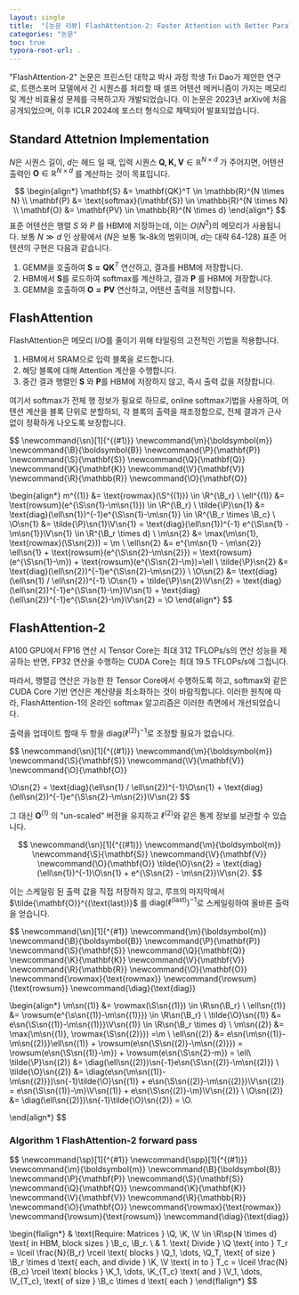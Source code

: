 ```yaml
---
layout: single
title:  "[논문 리뷰] FlashAttention-2: Faster Attention with Better Parallelism and Work Partitioning"
categories: "논문"
toc: true
typora-root-url: .
---
```


"FlashAttention-2" 논문은 프린스턴 대학교 박사 과정 학생 Tri Dao가 제안한 연구로, 트랜스포머 모델에서 긴 시퀀스를 처리할 때 셀프 어텐션 메커니즘이 가지는 메모리 및 계산 비효율성 문제를 극복하고자 개발되었습니다. 이 논문은 2023년 arXiv에 처음 공개되었으며, 이후 ICLR 2024에 포스터 형식으로 채택되어 발표되었습니다. 

## Standard Attetnion Implementation

$N$은 시퀀스 길이, $d$는 헤드 일 때, 입력 시퀀스 $\mathbf{Q, K, V}\in \mathbb{R}^{N \times d }$ 가 주어지면, 어텐션 출력인 $\mathbf{O} \in \mathbb{R}^{N \times d}$ 를 계산하는 것이 목표입니다. 

$$
\begin{align*}
\mathbf{S} &= \mathbf{QK}^T \in \mathbb{R}^{N \times N} \\
\mathbf{P} &= \text{softmax}(\mathbf{S}) \in \mathbb{R}^{N \times N} \\
\mathbf{O} &= \mathbf{PV} \in \mathbb{R}^{N \times d}
\end{align*}
$$
표준 어텐션은 행렬 $S$ 와 $P$ 를 HBM에 저장하는데, 이는 $O(N^2)$의 메모리가 사용됩니다. 보통 $N \gg d$ 인 상황에서 ($N$은 보통 1k-8k의 범위이며, $d$는 대략 64-128) 표준 어텐션의 구현은 다음과 같습니다. 

1. GEMM을 호출하여 $\mathbf{S = QK}^T$ 연산하고, 결과를 HBM에 저장합니다. 
2. HBM에서 $\mathbf{S}$를 로드하여 softmax를 계산하고, 결과 $\mathbf{P}$ 를 HBM에 저장합니다. 
3. GEMM을 호출하여 $\mathbf{O = PV}$ 연산하고, 어텐션 출력을 저장합니다.

## FlashAttention 

FlashAttention은 메모리 I/O를 줄이기 위해 타일링의 고전적인 기법을 적용합니다. 

1. HBM에서 SRAM으로 입력 블록을 로드합니다. 
2. 해당 블록에 대해 Attention 계산을 수행합니다.
3. 중간 결과 행렬인 $\mathbf{S}$ 와 $\mathbf{P}$를 HBM에 저장하지 않고, 즉시 출력 값을 저장합니다. 

여기서 softmax가 전체 행 정보가 필요로 하므로, online softmax기법을 사용하여, 어텐션 계산을 블록 단위로 분할하되, 각 블록의 출력을 재조정함으로, 전체 결과가 근사 없이 정확하게 나오도록 보장합니다. 

$$
\newcommand{\sn}[1]{^{(#1)}}
\newcommand{\m}{\boldsymbol{m}} 
\newcommand{\B}{\boldsymbol{B}} 
\newcommand{\P}{\mathbf{P}} 
\newcommand{\S}{\mathbf{S}} 
\newcommand{\Q}{\mathbf{Q}} 
\newcommand{\K}{\mathbf{K}} 
\newcommand{\V}{\mathbf{V}} 
\newcommand{\R}{\mathbb{R}}
\newcommand{\O}{\mathbf{O}} 

\begin{align*}
m^{(1)} &= \text{rowmax}(\S^{(1)}) \in \R^{\B_r} \\
\ell^{(1)} &= \text{rowsum}(e^{\S\sn{1}-\m\sn{1}}) \in \R^{\B_r} \\
\tilde{\P}\sn{1} &= \text{diag}(\ell\sn{1})^{-1}e^{\S\sn{1}-\m\sn{1}} \in \R^{\B_r \times \B_c} \\\
\O\sn{1} &= \tilde{\P}\sn{1}\V\sn{1} = \text{diag}(\ell\sn{1})^{-1} e^{\S\sn{1} - \m\sn{1}}\V\sn{1} \in \R^{\B_r \times d} \\
\m\sn{2} &= \max(\m\sn{1}, \text{rowmax}(\S\sn{2})) = \m \\
\ell\sn{2} &= e^{\m\sn{1} - \m\sn{2}} \ell\sn{1} + \text{rowsum}(e^{\S\sn{2}-\m\sn{2}}) = \text{rowsum}(e^{\S\sn{1}-\m}) + \text{rowsum}(e^{\S\sn{2}-\m})=\ell \\
\tilde{\P}\sn{2} &= \text{diag}(\ell\sn{2})^{-1}e^{\S\sn{2}-\m\sn{2}} \\ 
\O\sn{2} &= \text{diag}(\ell\sn{1} / \ell\sn{2})^{-1} \O\sn{1} + \tilde{\P}\sn{2}\V\sn{2} = \text{diag}(\ell\sn{2})^{-1}e^{\S\sn{1}-\m}\V\sn{1} + \text{diag}(\ell\sn{2})^{-1}e^{\S\sn{2}-\m}\V\sn{2} = \O
\end{align*}
$$

## FlashAttention-2

A100 GPU에서 FP16 연산 시 Tensor Core는 최대 312 TFLOPs/s의 연산 성능을 제공하는 반면, FP32 연산을 수행하는 CUDA Core는 최대 19.5 TFLOPs/s에 그칩니다.

 따라서, 행렬곱 연산은 가능한 한 Tensor Core에서 수행하도록 하고, softmax와 같은 CUDA Core 기반 연산은 계산량을 최소화하는 것이 바람직합니다. 이러한 원칙에 따라, FlashAttention-1의 온라인 softmax 알고리즘은 이러한 측면에서 개선되었습니다.

출력을 업데이트 할때 두 항을 $\text{diag}(\ell^{(2)})^{-1}$로 조정할 필요가 없습니다. 

$$
\newcommand{\sn}[1]{^{(#1)}}
\newcommand{\m}{\boldsymbol{m}} 
\newcommand{\S}{\mathbf{S}} 
\newcommand{\V}{\mathbf{V}} 
\newcommand{\O}{\mathbf{O}} 

\O\sn{2} = \text{diag}(\ell\sn{1} / \ell\sn{2})^{-1}\O\sn{1} + \text{diag}(\ell\sn{2})^{-1}e^{\S\sn{2}-\m\sn{2}}\V\sn{2}
$$

그 대신 $\mathbf{O}^{(1)}$ 의 "un-scaled" 버전을 유지하고 $\ell^{(2)}$와 같은 통계 정보를 보관할 수 있습니다. 

$$
\newcommand{\sn}[1]{^{(#1)}}
\newcommand{\m}{\boldsymbol{m}} 
\newcommand{\S}{\mathbf{S}} 
\newcommand{\V}{\mathbf{V}} 
\newcommand{\O}{\mathbf{O}} 
\tilde{\O}\sn{2} = \text{diag}(\ell\sn{1})^{-1}\O\sn{1} + e^{\S\sn{2} - \m\sn{2}}\V\sn{2}.
$$

이는 스케일링 된 출력 값을 직접 저장하지 않고, 루프의 마지막에서 $\tilde{\mathbf{O}}^{(\text{last})}$ 를 $\text{diag}(\ell^{(\text{last})})^{-1}$로 스케일링하여 올바른 출력을 얻습니다. 

$$
\newcommand{\sn}[1]{^{#1}}
\newcommand{\m}{\boldsymbol{m}} 
\newcommand{\B}{\boldsymbol{B}} 
\newcommand{\P}{\mathbf{P}} 
\newcommand{\S}{\mathbf{S}} 
\newcommand{\Q}{\mathbf{Q}} 
\newcommand{\K}{\mathbf{K}} 
\newcommand{\V}{\mathbf{V}} 
\newcommand{\R}{\mathbb{R}}
\newcommand{\O}{\mathbf{O}} 
\newcommand{\rowmax}{\text{rowmax}} 
\newcommand{\rowsum}{\text{rowsum}} 
\newcommand{\diag}{\text{diag}} 

\begin{align*}
\m\sn{(1)} &= \rowmax(\S\sn{(1)}) \in \R\sn{\B_r} \\
\ell\sn{(1)} &= \rowsum(e^{\s\sn{(1)}-\m\sn{(1)}}) \in \R\sn{\B_r} \\
\tilde{\O}\sn{(1)} &= e\sn{\S\sn{(1)}-\m\sn{(1)}}\V\sn{(1)} \in \R\sn{\B_r \times d} \\
\m\sn{(2)} &= \max(\m\sn{(1)}, \rowmax{\S\sn{(2)}}) =\m \\
\ell\sn{(2)} &= e\sn{\m\sn{(1)}-\m\sn{(2)}}\ell\sn{(1)} + \rowsum(e\sn{\S\sn{(2)}-\m\sn{(2)}}) = \rowsum(e\sn{\S\sn{(1)}-\m}) + \rowsum(e\sn{\S\sn{2}-m}) = \ell\\
\tilde{\P}\sn{(2)} &= \diag(\ell\sn{(2)})\sn{-1}e\sn{\S\sn{(2)}-\m\sn{(2)}} \\
\tilde{\O}\sn{(2)} &= \diag(e\sn{\m\sn{(1)}-\m\sn{(2)}})\sn{-1}\tilde{\O}\sn{(1)} + e\sn{\S\sn{(2)}-\m\sn{(2)}}\V\sn{(2)} = e\sn{\S\sn{(1)}-\m}\V\sn{(1)} + e\sn{\S\sn{(2)}-\m}\V\sn{(2)} \\
\O\sn{(2)} &= \diag(\ell\sn{(2)})\sn{-1}\tilde{\O}\sn{(2)} = \O.

\end{align*}
$$

### Algorithm 1 FlashAttention-2 forward pass 

$$
\newcommand{\sp}[1]{^{#1}}
\newcommand{\spp}[1]{^{(#1)}}
\newcommand{\m}{\boldsymbol{m}} 
\newcommand{\B}{\boldsymbol{B}} 
\newcommand{\P}{\mathbf{P}} 
\newcommand{\S}{\mathbf{S}} 
\newcommand{\Q}{\mathbf{Q}} 
\newcommand{\K}{\mathbf{K}} 
\newcommand{\V}{\mathbf{V}} 
\newcommand{\R}{\mathbb{R}}
\newcommand{\O}{\mathbf{O}} 
\newcommand{\rowmax}{\text{rowmax}} 
\newcommand{\rowsum}{\text{rowsum}} 
\newcommand{\diag}{\text{diag}}

\begin{flalign*}
& \text{Require: Matrices } \Q, \K, \V \in \R\sp{N \times d} \text{ in HBM, block sizes } \B_c, \B_r. \\
& 1. \text{ Divide } \Q \text{ into } T_r = \lceil \frac{N}{B_r} \rceil \text{ blocks } \Q_1, \dots, \Q_T, \text{ of size } \B_r \times d \text{ each, and divide } \K, \V \text{ in to } T_c = \lceil \frac{N}{B_c} \rceil \text{ blocks } \K_1, \dots, \K_{T_c} \text{ and } \V_1, \dots, \V_{T_c}, \text{ of size } \B_c \times d \text{ each }
\end{flalign*}
$$

